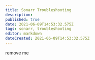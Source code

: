 ```yaml
---
title: Sonarr Troubleshooting
description: 
published: true
date: 2021-06-09T14:53:32.575Z
tags: sonarr, troubleshooting
editor: markdown
dateCreated: 2021-06-09T14:53:32.575Z
---
```


remove me
